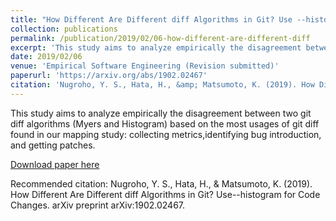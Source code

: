 ```yaml
---
title: "How Different Are Different diff Algorithms in Git? Use --histogram for Code Changes"
collection: publications
permalink: /publication/2019/02/06-how-different-are-different-diff
excerpt: 'This study aims to analyze empirically the disagreement between two git diff algorithms (Myers and Histogram) based on the most usages of git diff found in our mapping study: collecting metrics,identifying bug introduction, and getting patches. '
date: 2019/02/06
venue: 'Empirical Software Engineering (Revision submitted)'
paperurl: 'https://arxiv.org/abs/1902.02467'
citation: 'Nugroho, Y. S., Hata, H., &amp; Matsumoto, K. (2019). How Different Are Different diff Algorithms in Git? Use--histogram for Code Changes. arXiv preprint arXiv:1902.02467.'
---
```

This study aims to analyze empirically the disagreement between two git diff algorithms (Myers and Histogram) based on the most usages of git diff found in our mapping study: collecting metrics,identifying bug introduction, and getting patches. 

[Download paper here](https://arxiv.org/abs/1902.02467)

Recommended citation: Nugroho, Y. S., Hata, H., & Matsumoto, K. (2019). How Different Are Different diff Algorithms in Git? Use--histogram for Code Changes. arXiv preprint arXiv:1902.02467.